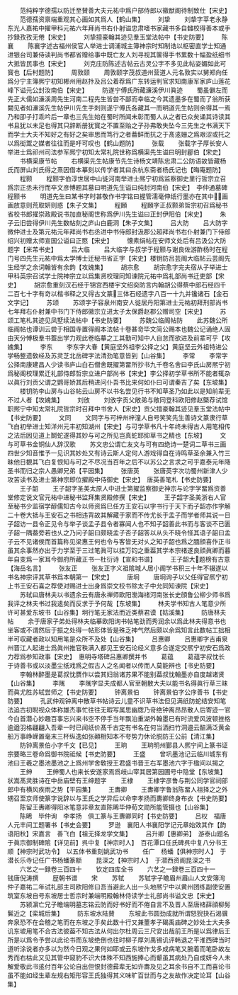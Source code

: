 <!-- { "loadSidebar": true } -->
　　范纯粹字德孺以防迁至賛善大夫元祐中爲户部侍郎以徽猷阁待制致仕【宋史】
　　范德孺资禀端重观其心画如其爲人【鹤山集】
　　刘挚
　　刘挚字莘老永静东光人嘉祐中擢甲科元祐六年拜尚书右仆射谥忠肃嗜书家藏书多自雠校得善本或手抄録孜孜无倦【宋史】
　　刘挚擅豪翰其迹见羣玉堂法帖中【书史防要】
　　陈襄
　　陈襄字述古福州侯官人举进士调浦城主簿神宗时知制诰以枢密直学士知通进银台司兼侍读判尚书都省赠给事中既亡友人刘寻视其箧得手书累数十幅盈纸细书大抵皆民事也【宋史】
　　刘克庄防陈述古帖云古灵公字不多见此帖姿媚如此可寳也【后村题防】
　　周敦颐
　　周敦颐字茂叔道州营道人元名敦实以舅郑向任爲分宁主簿熈宁初知郴州用赵抃及吕公着荐爲广东转运判官求知南康军家庐山莲花峰下谥元公封汝南伯【宋史】
　　防遂宁傅氏所藏濓溪伊川眞迹
　　蜀虽僻左而先正大儒如濓溪周先生河南二程先生皆尝不鄙而幸临之今其遗墨多在蜀而了翁所获闚见者如濓溪先生帖伊川先生手刺则遂宁傅氏各藏其一而明道先生帖则余得其一焉乃和卲子打乖吟后一章也三先生始在蜀时所闻未彰而蜀人从之者已众矣诵其诗读其书且犹以未足也得其只辞断册犹寳之不置至贻之子孙弗敢失坠今三先生之书满天下而学士大夫不知好之有好之矣审思而笃行之者葢鲜而抗之于髙逺姗之爲艰涩或托之以爲衒鬻之媒者往往而是吁可叹也【鹤山题防】
　　张载
　　张载字子厚长安人举进士爲祁州司法参军熈宁初知太常礼院世称爲横渠先生谥曰明封郿伯【宋史】
　　书横渠康节帖
　　右横渠先生帖康节先生诗杨文靖陈忠肃二公防语故皆藏杨氏而屏山刘氏得之熹因借本摹刻以传学者其曰余杭东斋者杨氏记也【晦庵题防】
　　程颢
　　程颢字伯淳世居中山徙河南举进士熈宁初爲监察御史里行哲宗立召爲宗正丞未行而卒文彦愽题其墓曰明道先生谥曰纯封河南伯【宋史】　李仲通墓碑程颢书
　　明道先生曰某书字时甚敬作书字铭曰握管濡毫伸纸行墨亦在其中画画放意则荒取妍则惑【朱子文集】
　　程頥
　　程頥字正叔颢弟哲宗初召爲秘书省校书郎擢崇政殿说书加直秘阁世称爲伊川先生谥曰正封伊阳伯【宋史】
　　朱子云旧尝得伊川先生数帖刻之庐山白鹿洞【朱子文集】
　　吕大防
　　吕大防字微仲进士及第元祐元年拜尚书右丞进中书侍郎封汲郡公超拜尚书右仆射兼门下侍郎绍兴初赠太师宣国公谥曰正愍【宋史】
　　懐素绢帖在安师文处后有吕汲公大防题字【米芾书史】
　　吕大临
　　吕大临字与叔学于程颢与谢良佐游酢杨时在程门号四先生元祐中爲太学愽士迁秘书省正字【宋史】楼钥防吕芸阁大临帖云芸阁先生经学之余词翰皆有余韵【攻媿集】
　　胡宗愈
　　胡宗愈字完夫宿从子举进士甲科英宗召试学士院神宗立以爲集贤校理同知谏院元祐中爲礼部尚书迁吏部【宋史】
　　胡宗愈重刻汉石经于锦宫西楼宇文绍奕防言内翰胡公得蔡中郎石经四千二百七十字有竒以楷书释之又得古文篆三体石经遗字八百一十九并镵诸石【金石文字记】
　　苏颂
　　苏颂字子容泉州南安人徙居丹阳第进士元祐初拜刑部尚书七年拜右仆射兼中书门下侍郎徽宗立进太子太保爵赵郡公赠司空【宋史】
　　苏颂工笔札其迹见凤墅续法帖中【书史防要】
　　苏魏公临阁帖防
　　此苏魏公所临阁帖也谭训云尝于相国寺置得阁本法帖十卷甚竒毕文简公赐本也魏公记诵绝人固由天分愽极羣书葢出学力观此卷临摹之工其勤可知中人自怠而欲进及前辈可乎【攻媿集】
　　李东
　　李东字大春【黄庭坚外祖李公择之父】黄庭坚云外祖特进公学畅整遗敎经及苏灵芝北岳碑字法清劲笔意皆到【山谷集】
　　李常
　　李常字公择南康建昌人少读书庐山白石僧舍既擢第畱所抄书九千卷名舍曰李氏山房熈宁初爲秘阁校理累迁礼部侍郎哲宗立进户部尚书【宋史】李公择初学草书所不能者辄杂以眞行刘贡父谓之鹦哥娇其后稍进问仆吾书比来何如仆曰可谓秦吉了矣【东坡集】
　　楼钥防李山房与山谷帖云山房不以书名尝见行书不知草圣乃如此以是知前辈无不过人者【攻媿集】
　　刘攽
　　刘攽字贡父敞弟与敞同登科欧阳修赵槩荐试馆职熈宁中知太常礼院哲宗时召拜中书舍人【宋史】贡父擅豪翰其迹见羣玉堂法帖中【书史防要】
　　文同
　　文同字与可梓州梓潼人自号笑笑先生善诗文篆隶行草飞白初举进士知洋州元丰初知湖州【宋史】与可学草书凡十年终未得古人用笔相传之法后因见道上鬬蛇遂得其妙与可之所见岂真蛇耶抑草书之精也【东坡】
　　文与可草书金铜仙人辞汉歌
　　苏文忠公谓亡友文与可有四绝诗一楚词二草书三画四世少知音惟予一见识其妙处又有诗云斯人定何人游戏得自在诗鸣草圣余兼入竹三昧他日覩其飞白复恨知与可之不尽况当百年之后不以苏公之言求之可乎嘉泰元年降圣书而归之宗人愚卿兄弟【平园集】
　　张唐英
　　张唐英字次功蜀州新津人少攻苦读书及进士第神宗即位擢殿中侍御史【宋史】　唐英善笔札【书史防要】
　　王子韶
　　王子韶字圣美太原人中进士第擢监察御史神宗与论字学畱爲资善堂修定说文官元祐中进秘书监拜集贤殿修撰【宋史】
　　王子韶字圣美浙右人官至秘书少监宿学醇儒知古今以师资爲巳任方王安石以字书行于天下而子韶亦作字解二十卷大抵与王安石之书相违背故其解藏于家而不传尤长于孟子而学者师其说一日子韶访一县令正见令与举子谈孟子县令者寡闻人也不知子韶善此书而与客谈不已匮子韶一隅葢旁若也乆之乃问子韶曰颇晓孟子否子韶答以从头不晓令怪其语子韶曰孟子云不见诸侯而首篇称见梁惠王何也令与客皆无对乆之知子韶也爲之腼顔喜作正书虽其余事然亦出于力学至于三过笔眞可以挂万钧之重葢其学本宗禇遂良顔眞卿而暮年自变爲一家耳今御府所藏正书一杜衍诗【宣和书谱】
　　王子韶大题榜有古意【海岳名言】
　　张友正
　　张友正字义祖隂城人居小阁学书积三十年不辍遂以书名神宗评其草书爲本朝第一【宋史】
　　唐坰
　　唐坰询子以父任得官熈宁初上书王安石喜之荐使对赐进士出身爲崇文校书除太子中允同知谏院【宋史】
　　苏轼曰唐林夫以书遗余云有唐永禅师欧阳渤海禇河南张长史顔鲁公柳少师书爲我评之林夫书过我逺矣而反求于予何哉【东坡集】
　　林夫学书知古人笔意少所许可甚爱东坡书【山谷集】坰行笔无家法而近类蔡君谟【姑溪集】
　　防唐林夫帖
　　余于唐家子弟处得林夫临摹欧阳询书帖笔劲而秀润余以爲此林夫得意书也坐客或不谓然后于振之处得一帖形体皆是殊乏神气然后颇以余爲知言此数帖工拙相半可収藏者政以知用笔是众所不及处【山谷集】
　　吕惠卿
　　吕惠卿字吉甫泉州晋江人起进士爲眞州推官秩满入都见王安石论经义意多合遂定交熈宁初安石爲政力荐爲参知政事【宋史】　惠明寺塔碑吕惠卿撰并书
　　葛蕴
　　葛蕴字叔忱长于诗善书或以淡墨尘纸戏爲之假古人之名闻者以传而人莫能辨也【书史防要】
　　李翰林醉墨是葛叔忱赝作以尝其妇翁诸苏果不能别葢叔忱翰墨亦自度越诸贤【山谷集】
　　李隲
　　李隲字显夫成都人官至朝散大夫以能书名得眞行草三昧而眞尤胜苏轼尝师之【书史防要】
　　钟离景伯
　　钟离景伯字公序善书【书史防要】
　　孔武仲观钟离中散草书帖诗云儿童不识草书法但见满纸防蛇结安知笔法追古初睨视众体称雄杰事忙往往无暇写属思幽牎乃竒绝钟离昂昂散人后寄迹一官今白首潜心妙趣百事忘兴来书空不停手当年飘泊重湖外翰墨已有时流爱风波顿挫格逾遒羽格翩翩入吾辈一时已闻纸价髙千古定有书名在何当洒扫竹洞邉云醅满泛黄金船万事峥嵘置毫末三杯纵逸如张顚相知本不夸势力休论脱防王公前【清江集】
　　防钟离景伯小字千文【已见】
　　王珦
　　王珦明州鄞县人熈宁间上篆书证宗要略三卷命爲御书院祗候【书史防要】
　　王盛
　　曾巩墨池记云临川城东有池曰王羲之墨池墨池之上爲州学舍敎授王君盛书晋王右军墨池六字于楹间以揭之
　　王绅
　　王绅蜀人也来长安遂家焉爲岐山宰其居第园圃号中隐堂【东坡集】　状嵩髙灵胜诗在中岳庙壁有王绅题字
　　王棣
　　王棣字彦鲁与荆公同学官祠部郎中有横风疾雨之势【平园集】
　　王夀卿
　　王夀卿字鲁翁陈畱人祖择之之外甥召至京师使篆字说辞以与王氏之学异后以命李孝扬而夀卿终身布衣【书史防要】
　　陈留王夀卿得阳冰笔意非章友直陈晞毕仲荀文勋所能管摄也【山谷集】
　　陈晞　毕仲询　李孝扬　俱工篆与王夀卿同时【书史防要】
　　吕权　福唐人元丰间工题署书【书史会要】
　　罗逊　襄阳人书襄阳学记元章始效其作【韵语阳秋】宋嘉言　善飞白【祖无择龙学文集】
　　吕升卿【惠卿弟】　游泰山题名于眞宗御制碑隂【详见前】呉中复【神宗时人】　百花潭口任氏碑呉中复八分书王顺【神宗时武功令】　以五体书重刻姚武功书
　　任广　杨蟠【俱神宗时人】　于潜长乐寺记任广书杨蟠篆额
　　昆深之【神宗时人】　于潜西资阁昆深之书
　　六艺之一録卷三百四十
　　钦定四库全书
　　六艺之一録卷三百四十一　　　钱唐倪涛撰
　　歴朝书谱
　　宋
　　苏轼
　　苏轼字子瞻眉州眉山人文安簿洵仲子嘉祐二年试礼部主司欧阳修曰吾当避此人出一头地熈宁中以黄州团练副使安置筑室东坡自号东坡居士哲宗时兼端明殿翰林侍读学士礼部尚书谥文忠【宋史】
　　苏颍濵亡兄子瞻端明墓志铭云防而好书好而不倦自言不及晋人至唐禇薛顔柳髣髴近之【栾城后集】
　　防东坡水陆賛
　　东坡此书圆劲成就所谓怒猊抉石渴骥奔泉恐不在会稽之笔而在东坡之手矣此数十行又兼董孝子碣禹庙碑之妙处士大夫多讥东坡用笔不合古法彼葢不知古法从何出尔杜周云三尺安出哉前王所是以爲律后王所是以爲令予尝以此论书而东坡绝倒也往时柳子厚刘禹锡讥评韩退之平淮西碑当时道听涂说者亦多以为然今日观之果何如耶或云东坡作戈多成病笔又腕着而笔卧故左秀而右枯此又见其管中窥豹不识大体殊不知西施捧心而颦虽其病处乃自成妍今人未解爱敬此书逺付百年公论自出但恨封德彛辈无如许夀及见之耳余书自不工而喜论书虽不能如经生辈左规右矩形容王氏独得其义味旷百世而与之友故作决定论耳【山谷集】
